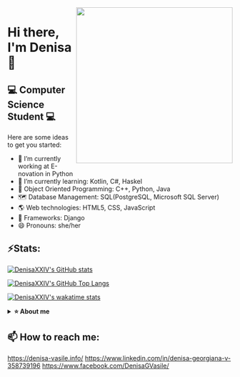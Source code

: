 <img src="https://i.pinimg.com/736x/dc/7a/2f/dc7a2f909252775b30dd062c33ebbf64.jpg" width="350" height="350" align="right"/>

# Hi there, I'm Denisa 👋

## :computer: Computer Science Student :computer:


Here are some ideas to get you started:

- 🔭 I’m currently working at E-novation in Python
- 🌱 I’m currently learning: Kotlin, C#, Haskel
- :peacock: Object Oriented Programming: C++, Python, Java
- :world_map: Database Management: SQL(PostgreSQL, Microsoft SQL Server)
- :earth_americas: Web technologies: HTML5, CSS, JavaScript
- :blue_heart: Frameworks: Django
- 😄 Pronouns: she/her

## ⚡Stats:

[![DenisaXXIV's GitHub stats](https://github-readme-stats.vercel.app/api?username=DenisaXXIV&hide=prs,issues&count_private=true&show_icons=true&theme=aura_dark)](https://github.com/anuraghazra/github-readme-stats)

[![DenisaXXIV's GitHub Top Langs](https://github-readme-stats.vercel.app/api/top-langs/?username=DenisaXXIV&theme=aura_dark&langs_count=10&layout=compact)](https://github.com/anuraghazra/github-readme-stats)
  
[![DenisaXXIV's wakatime stats](https://github-readme-stats.vercel.app/api/wakatime?username=DenisaXXIV&layout=compact&theme=aura_dark)](https://github.com/anuraghazra/github-readme-stats)

  <!--https://github.com/anuraghazra/github-readme-stats -->

<details>	
  <summary><b>⭐ About me</b></summary>
  
* Good problem solving skills
* Coding and debugging.
* Editing source-code.
* Extremely organised with a high level of attention to details
* Profiling and analyzing algorithms.
* Goal-oriented mindset
* Ambitious, hard working, energetic and reliable

*I have the ability to work independently as well as being part of a team*
  
  </details>

## 📫 How to reach me:
https://denisa-vasile.info/
https://www.linkedin.com/in/denisa-georgiana-v-358739196
https://www.facebook.com/DenisaGVasile/
